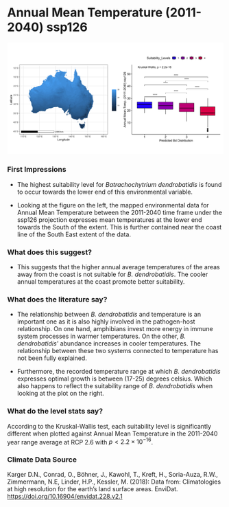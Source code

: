 # Annual Mean Temperature (2011-2040) ssp126
![image info](../../Analysis_Plots/Full_Extent_OnlyEnvs/Mean_Annual_Temp_1140_126.png)
### First Impressions

* The highest suitability level for *Batrachochytrium dendrobatidis* is found to occur towards the lower end of this environmental variable.

* Looking at the figure on the left, the mapped environmental data for Annual Mean Temperature between the 2011-2040 time frame under the ssp126
    projection expresses mean temperatures at the lower end towards the South of the extent. This is further contained near the coast line of the
    South East extent of the data.

### What does this suggest?

* This suggests that the higher annual average temperatures of the areas away from the coast is not suitable for *B. dendrobatidis*.
    The cooler annual temperatures at the coast promote better suitability.

### What does the literature say?

* The relationship between *B. dendrobatidis* and temperature is an important one as it is also highly involved in the pathogen-host relationship.
    On one hand, amphibians invest more energy in immune system processes in warmer temperatures. On the other, *B. dendrobatidis'* abundance
    increases in cooler temperatures. The relationship between these two systems connected to temperature has not been fully explained.

* Furthermore, the recorded temperature range at which *B. dendrobatidis* expresses optimal growth is between (17-25) degrees celsius.
    Which also happens to reflect the suitability range of *B. dendrobatidis* when looking at the plot on the right.

### What do the level stats say?
According to the Kruskal-Wallis test, each suitability level is significantly different when plotted against Annual Mean Temperature
  in the 2011-2040 year range average at RCP 2.6 with $p < 2.2 \times 10^{-16}$.

### Climate Data Source

Karger D.N., Conrad, O., Böhner, J., Kawohl, T., Kreft, H., Soria-Auza, R.W., Zimmermann,
    N.E, Linder, H.P., Kessler, M. (2018): Data from: Climatologies at high resolution
    for the earth’s land surface areas. EnviDat.
    https://doi.org/10.16904/envidat.228.v2.1


